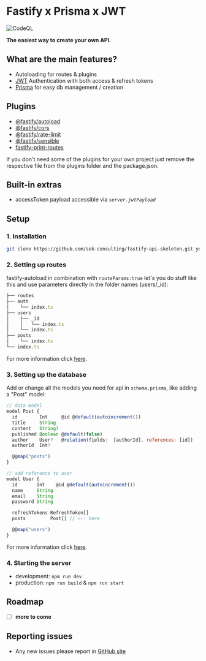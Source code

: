 # Fastify x Prisma x JWT

![CodeQL](https://github.com/sek-consulting/fastify-api-skeleton/workflows/CodeQL/badge.svg)

**The easiest way to create your own API.**

## What are the main features?

- Autoloading for routes & plugins
- [JWT](https://github.com/auth0/node-jsonwebtoken) Authentication with both access & refresh tokens
- [Prisma](https://github.com/prisma/prisma) for easy db management / creation

## Plugins

- [@fastify/autoload](https://github.com/fastify/fastify-autoload)
- [@fastify/cors](https://github.com/fastify/fastify-cors)
- [@fastify/rate-limit](https://github.com/fastify/fastify-rate-limit)
- [@fastify/sensible](https://github.com/fastify/fastify-sensible)
- [fastify-print-routes](https://github.com/ShogunPanda/fastify-print-routes)

If you don't need some of the plugins for your own project just remove the respective file from the plugins folder and the package.json.

## Built-in extras

- accessToken payload accessible via _`server.jwtPayload`_

## Setup

### 1. Installation

```bash
git clone https://github.com/sek-consulting/fastify-api-skeleton.git your/directory/
```

### 2. Setting up routes

fastify-autoload in combination with `routeParams:true` let's you do stuff like this and use parameters directly in the folder names (users/\_id):

```js
├── routes
├── auth
│    └── index.ts
├── users
│    ├── _id
│    │   └── index.ts
│    └── index.ts
├── posts
│    └── index.ts
└── index.ts
```

For more information click [here](https://github.com/fastify/fastify-autoload).

### 3. Setting up the database

Add or change all the models you need for api in `schema.prisma`, like adding a "Post" model:

```js
// data model
model Post {
  id        Int     @id @default(autoincrement())
  title     String
  content   String?
  published Boolean @default(false)
  author    User?   @relation(fields:  [authorId], references: [id])
  authorId  Int?

  @@map("posts")
}

// add reference to user
model User {
  id       Int    @id @default(autoincrement())
  name     String
  email    String
  password String

  refreshTokens RefreshToken[]
  posts         Post[] // <-- here

  @@map("users")
}
```

For more information click [here](https://github.com/prisma/prisma).

### 4. Starting the server

- development: `npm run dev`
- production: `npm run build` & `npm run start`

## Roadmap

- [ ] **more to come**

## Reporting issues

- Any new issues please report in [GitHub site](https://github.com/sek-consulting/fastify-api-skeleton/issues)
